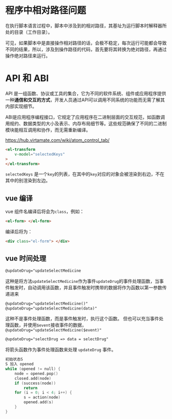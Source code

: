 # 程序中相对路径问题
在执行脚本语言过程中，脚本中涉及到的相对路径，其基址为运行脚本时解释器所处的目录（工作目录）。

可见，如果脚本中是直接操作相对路径的话，会极不稳定，每次运行可能都会导致不同的结果，所以，涉及到操作路径的代码，首先要将其转换为绝对路径，再通过操作绝对路径来运行。


# API 和 ABI
API 是一组函数、协议或工具的集合，它为不同的软件系统、组件或应用程序提供一种**通信和交互的方式**，开发人员通过API可以调用不同系统的功能而无需了解其内部实现细节。

ABI是应用程序编程接口，它规定了应用程序在二进制层面的交互规范，如函数调用规约、数据类型的大小及表示、内存布局细节等。这些规范确保了不同的二进制模块能相互调用和协作，而无需重新编译。


https://hub.virtamate.com/wiki/atom_control_tab/


```HTML
<el-transform
	v-model="selectedKeys"
>	
</el-transform>
```
`selectedKeys` 是一个`key`的列表，在其中的`key`对应的对象会被渲染到右边，不在其中的别渲染到左边。

## vue 编译
vue 组件名编译后将会为`class`，例如：
```HTML
<el-form> </el-form>
```
编译后将为：
```HTML
<div class="el-form"> </div>
```

## vue 时间处理
```HTML
@updateDrug="updateSelectMedicine
```
这种是将方法`updateSelectMedicine`作为事件`updateDrug`的事件处理函数，当事件触发时，自动调用该函数，并且事件触发时携带的数据将作为函数以第一参数传递进来

```HTML
@updateDrug="updateSelectMedicine()"
@updateDrug="updateSelectMedicine(data)"
```
这种不是事件处理函数，而是事件触发时，执行这个函数。
但也可以充当事件处理函数，并使用`$event`接收事件的数据，`@updateDrug="updateSelectMedicine($event)"`

```HTML
@updateDrug="selectDrug => data = selectDrug"
```
将箭头函数作为事件处理函数来处理 `updateDrug` 事件。

```c
初始状态S
S 加入 opened
while (opened != null) {
	node = opened.pop()
	closed.add(node)
	if (success(node)) 
		return
	for (i = 0; i < 4; i++) {
		s = action(node)
		opened.add(s)
	}
}
```


